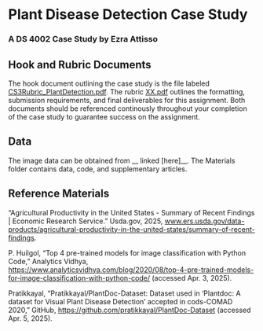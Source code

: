 # Plant Disease Detection Case Study


### A DS 4002 Case Study by Ezra Attisso

## Hook and Rubric Documents
The hook document outlining the case study is the file labeled [CS3Rubric_PlantDetection.pdf](/CS3Rubric_PlantDetection.pdf). The rubric [XX.pdf](/XX.pdf) outlines the formatting, submission requirements, and final deliverables for this assignment. Both documents should be referenced continously throughout your completion of the case study to guarantee success on the assignment.

## Data
The image data can be obtained from __ linked [here]__. The Materials folder contains data, code, and supplementary articles.

## Reference Materials

“Agricultural Productivity in the United States - Summary of Recent Findings | Economic Research Service.” Usda.gov, 2025, www.ers.usda.gov/data-products/agricultural-productivity-in-the-united-states/summary-of-recent-findings.


P. Huilgol, “Top 4 pre-trained models for image classification with Python Code,” Analytics Vidhya, https://www.analyticsvidhya.com/blog/2020/08/top-4-pre-trained-models-for-image-classification-with-python-code/ (accessed Apr. 3, 2025). 

Pratikkayal, “Pratikkayal/PlantDoc-Dataset: Dataset used in ‘Plantdoc: A dataset for Visual Plant Disease Detection’ accepted in cods-COMAD 2020,” GitHub, https://github.com/pratikkayal/PlantDoc-Dataset (accessed Apr. 5, 2025).
